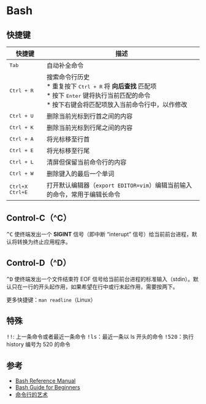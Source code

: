 # Bash

## 快捷键

| 快捷键                   | 描述                                                                                                                                                                              |
| ------------------------ | --------------------------------------------------------------------------------------------------------------------------------------------------------------------------------- |
| <kbd>Tab</kbd>           | 自动补全命令                                                                                                                                                                      |
| <kbd>Ctrl + R</kbd>      | 搜索命令行历史 <br> * 重复按下 <kbd>Ctrl + R</kbd> 将 **向后查找** 匹配项 <br> * 按下 <kbd>Enter</kbd> 键将执行当前匹配的命令 <br> * 按下右键会将匹配项放入当前命令行中，以作修改 |
| <kbd>Ctrl + U</kbd>      | 删除当前光标到行首之间的内容                                                                                                                                                      |
| <kbd>Ctrl + K</kbd>      | 删除当前光标到行尾之间的内容                                                                                                                                                      |
| <kbd>Ctrl + A</kbd>      | 将光标移至行首                                                                                                                                                                    |
| <kbd>Ctrl + E</kbd>      | 将光标移至行尾                                                                                                                                                                    |
| <kbd>Ctrl + L</kbd>      | 清屏但保留当前命令行的内容                                                                                                                                                        |
| <kbd>Ctrl + W</kbd>      | 删除键入的最后一个单词                                                                                                                                                            |
| <kbd>Ctrl+X Ctrl+E</kbd> | 打开默认编辑器（`export EDITOR=vim`）编辑当前输入的命令，常用于编辑长命令                                                                                                         |

## Control-C（^C）

<kbd>^C</kbd> 使终端发出一个 **SIGINT** 信号（即中断 “interupt” 信号）给当前前台进程，默认将转换为终止应用程序。

## Control-D（^D）

<kbd>^D</kbd> 使终端发出一个文件结束符 EOF 信号给当前前台进程的标准输入（stdin）。默认只在一行的开头起作用，如果希望在行中或行末起作用，需要按两下。

更多快捷键：`man readline`（Linux）

## 特殊

<kbd>!!</kbd>: 上一条命令或者最近一条命令
<kbd>!ls</kbd>：最近一条以 ls 开头的命令
<kbd>!520</kbd>：执行 history 编号为 520 的命令

## 参考

* [Bash Reference Manual](https://www.gnu.org/software/bash/manual/html_node/index.html)
* [Bash Guide for Beginners](https://www.tldp.org/LDP/Bash-Beginners-Guide/html/Bash-Beginners-Guide.html)
* [命令行的艺术](https://github.com/jlevy/the-art-of-command-line/blob/master/README-zh.md)
